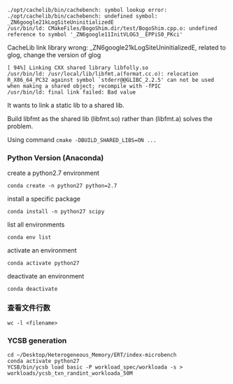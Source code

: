 ```
./opt/cachelib/bin/cachebench: symbol lookup error: ./opt/cachelib/bin/cachebench: undefined symbol: _ZN6google21kLogSiteUninitializedE
/usr/bin/ld: CMakeFiles/BogoShim.dir/test/BogoShim.cpp.o: undefined reference to symbol '_ZN6google11InitVLOG3__EPPiS0_PKci'
```

CacheLib link library wrong: _ZN6google21kLogSiteUninitializedE, related to glog, change the version of glog





```
[ 94%] Linking CXX shared library libfolly.so
/usr/bin/ld: /usr/local/lib/libfmt.a(format.cc.o): relocation R_X86_64_PC32 against symbol `stderr@@GLIBC_2.2.5' can not be used when making a shared object; recompile with -fPIC
/usr/bin/ld: final link failed: Bad value
```

It wants to link a static lib to a shared lib.

Build libfmt as the shared lib (libfmt.so) rather than (libfmt.a) solves the problem.

Using command `cmake -DBUILD_SHARED_LIBS=ON ...`



### Python Version (Anaconda)

create a python2.7 environment

```shell
conda create -n python27 python=2.7
```

install a specific package

```shell
conda install -n python27 scipy
```

list all environments

```shell
conda env list
```

activate an environment

```shell
conda activate python27
```

deactivate an environment

```shell
conda deactivate
```



### 查看文件行数

```shell
wc -l <filename>
```



### YCSB generation

```shell
cd ~/Desktop/Heterogeneous_Memory/ERT/index-microbench
conda activate python27
YCSB/bin/ycsb load basic -P workload_spec/workloada -s > workloads/ycsb_txn_randint_workloada_50M
```

